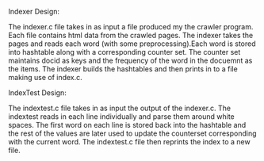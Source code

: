 Indexer Design:

The indexer.c file takes in as input a file produced my the crawler program. Each file contains html data from the crawled pages.
The indexer takes the pages and reads each word (with some preprocessing).Each word is stored into hashtable along with a corresponding counter set.
The counter set maintains docid as keys and the frequency of the word in the docuemnt as the items. The indexer builds the hashtables and then prints in to a file making use of index.c.


IndexTest Design:

The indextest.c file takes in as input the output of the indexer.c. The indextest reads in each line individually and parse them around white spaces. The first word on each line is stored back into the hashtable and the rest of the values are later used to update the counterset corresponding with the current word. The indextest.c file then reprints the index to a new file.
